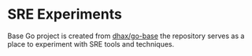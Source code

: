 # SRE Experiments

Base Go project is created from [dhax/go-base](https://github.com/dhax/go-base?ref=jpereira.me) the repository serves as a place to experiment with SRE tools and techniques.